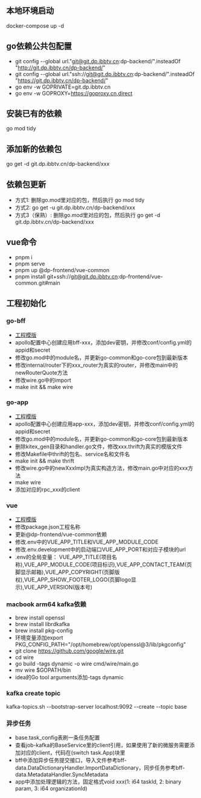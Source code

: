 ## 本地环境启动
docker-compose up -d

## go依赖公共包配置
- git config --global url."git@git.dp.ibbtv.cn:dp-backend/".insteadOf "http://git.dp.ibbtv.cn/dp-backend/"
- git config --global url."ssh://git@git.dp.ibbtv.cn:dp-backend/".insteadOf "https://git.dp.ibbtv.cn/dp-backend/"
- go env -w GOPRIVATE=git.dp.ibbtv.cn
- go env -w GOPROXY=https://goproxy.cn,direct

## 安装已有的依赖
go mod tidy

## 添加新的依赖包
go get -d git.dp.ibbtv.cn/dp-backend/xxx

## 依赖包更新
- 方式1: 删除go.mod里对应的包，然后执行 go mod tidy
- 方式2: go get -u git.dp.ibbtv.cn/dp-backend/xxx
- 方式3（保熟）: 删除go.mod里对应的包，然后执行 go get -d git.dp.ibbtv.cn/dp-backend/xxx

## vue命令
- pnpm i
- pnpm serve
- pnpm up @dp-frontend/vue-common
- pnpm install git+ssh://git@git.dp.ibbtv.cn:dp-frontend/vue-common.git#main

## 工程初始化
### go-bff
- [工程模版](https://git.dp.ibbtv.cn/dp-backend/template/-/tree/main/bff)
- apollo配置中心创建应用bff-xxx，添加dev密钥，并修改conf/config.yml的appid和secret
- 修改go.mod中的module名，并更新go-common和go-core包到最新版本
- 修改internal/router下的xxx_router为真实的router，并修改main中的newRouterQuote方法
- 修改wire.go中的import
- make init && make wire

### go-app
- [工程模版](https://git.dp.ibbtv.cn/dp-backend/template/-/tree/main/app)
- apollo配置中心创建应用app-xxx，添加dev密钥，并修改conf/config.yml的appid和secret
- 修改go.mod中的module名，并更新go-common和go-core包到最新版本
- 删除kitex_gen目录和handler.go文件，修改xxx.thrift为真实的模版文件
- 修改Makefile中thrift的包名、service名和文件名
- make init && make thrift
- 修改wire.go中的newXxxImpl为真实构造方法，修改main.go中对应的xxx方法
- make wire
- 添加对应的rpc_xxx的client

### vue
- [工程模版](https://git.dp.ibbtv.cn/dp-backend/template/-/tree/main/vue)
- 修改package.json工程名称
- 更新@dp-frontend/vue-common依赖
- 修改.env中的VUE_APP_TITLE和VUE_APP_MODULE_CODE
- 修改.env.development中的启动端口VUE_APP_PORT和对应子模块的url
- .env的全局变量： VUE_APP_TITLE(项目名称),VUE_APP_MODULE_CODE(项目标识),VUE_APP_CONTACT_TEAM(页脚显示邮箱),VUE_APP_COPYRIGHT(页脚版权),VUE_APP_SHOW_FOOTER_LOGO(页脚logo显示),VUE_APP_VERSION(版本号)
                 

### macbook arm64 kafka依赖
- brew install openssl
- brew install librdkafka
- brew install pkg-config
- 环境变量添加export PKG_CONFIG_PATH="/opt/homebrew/opt/openssl@3/lib/pkgconfig"
- git clone https://github.com/google/wire.git
- cd wire
- go build -tags dynamic -o wire cmd/wire/main.go
- mv wire $GOPATH/bin
- idea的Go tool arguments添加-tags dynamic

### kafka create topic
kafka-topics.sh --bootstrap-server localhost:9092 --create --topic base

### 异步任务
- base.task_config表刷一条任务配置
- 查看job-kafka的BaseService里的client引用，如果使用了新的微服务需要添加对应的client，代码在(switch task.App)块里
- bff中添加异步任务提交接口，导入文件参考bff-data.DataDictionaryHandler.ImportDataDictionary，同步任务参考bff-data.MetadataHandler.SyncMetadata
- app中添加处理逻辑的方法，固定格式void xxx(1: i64 taskId, 2: binary param, 3: i64 organizationId)
